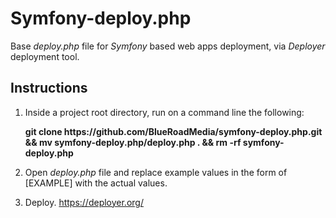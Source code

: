 # Symfony-deploy.php
Base *deploy.php* file for *Symfony* based web apps deployment, via *Deployer* deployment tool. 
## Instructions
1. Inside a project root directory, run on a command line the following:

    **git clone https://<span></span>github<span></span>.com/BlueRoadMedia/symfony-deploy.php.git && mv symfony-deploy.php/deploy.php . && rm -rf symfony-deploy.php**
2. Open *deploy.php* file and replace example values in the form of [EXAMPLE] with the actual values.
3. Deploy. https://deployer.org/
